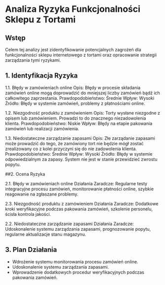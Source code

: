 # Analiza Ryzyka Funkcjonalności Sklepu z Tortami

## Wstęp
Celem tej analizy jest zidentyfikowanie potencjalnych zagrożeń dla funkcjonalności sklepu internetowego z tortami oraz opracowanie strategii zarządzania tymi ryzykami.

## 1. Identyfikacja Ryzyka

1.1. Błędy w zamówieniach online
Opis: Błędy w procesie składania zamówień online mogą doprowadzić do mniejszej liczby zamówień bądź ich całkowitego zaprzestania.
Prawdopodobieństwo: Średnie
Wpływ: Wysoki
Źródło: Błędy w systemie zamówień, problemy z płatnościami online.

1.2. Niezgodność produktu z zamówieniem
Opis: Torty wysłane niezgodne z opisem lub zamówieniem. Prowadzi to do znacznego niezadowolenia klienta. 
Prawdopodobieństwo: Niskie
Wpływ: Błędy na etapie pakowania zamówień lub realizacji zamówienia. 

1.3. Niedostateczne zarządzanie zapasami
Opis: Złe zarządanie zapasami może prowadzić do tego, że zamówiony tort nie będzie mógł zostać zrealizowany co z kolei przyczyni się do nie zadowolenia klienta.
Prawdopodobieństwo: Średnie
Wpływ: Wysoki
Źródło: Błędy w systemie odpowiedzialnym za zapasy. System nie jest w stanie przewidzieć zwrostu popytu.

##2. Ocena Ryzyka

2.1. Błędy w zamówieniach online
Działania Zaradcze: Regularne testy integracyjne procesu zamówień, monitorowanie płatności online, szybkie reagowanie na zgłaszane problemy.

2.3. Niezgodność produktu z zamówieniem
Działania Zaradcze: Dodatkowe kroki weryfikacyjne podczas pakowania zamówień, szkolenie personelu, ścisła kontrola jakości.

2.2. Niedostateczne zarządzanie zapasami
Działania Zaradcze: Udoskonalenie systemu zarządzania zapasami, prognozowanie popytu, regularne aktualizacje stanu magazynu.

## 3. Plan Działania

- Wdrożenie systemu monitorowania procesu zamówień online.
- Udoskonalenie systemu zarządzania zapasami.
- Wprowadzenie dodatkowych procedur weryfikacyjnych podczas pakowania zamówień.
